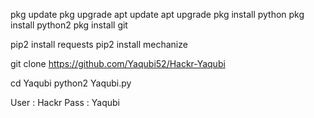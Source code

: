 pkg update
pkg upgrade
apt update
apt upgrade
pkg install python
pkg install python2
pkg install git

pip2 install requests
pip2 install mechanize

git clone https://github.com/Yaqubi52/Hackr-Yaqubi

cd Yaqubi 
python2 Yaqubi.py 

User : Hackr 
Pass : Yaqubi
